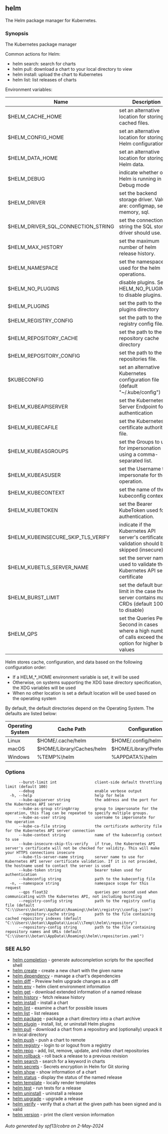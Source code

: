 ## helm

The Helm package manager for Kubernetes.

### Synopsis

The Kubernetes package manager

Common actions for Helm:

- helm search:    search for charts
- helm pull:      download a chart to your local directory to view
- helm install:   upload the chart to Kubernetes
- helm list:      list releases of charts

Environment variables:

| Name                               | Description                                                                                                |
|------------------------------------|------------------------------------------------------------------------------------------------------------|
| $HELM_CACHE_HOME                   | set an alternative location for storing cached files.                                                      |
| $HELM_CONFIG_HOME                  | set an alternative location for storing Helm configuration.                                                |
| $HELM_DATA_HOME                    | set an alternative location for storing Helm data.                                                         |
| $HELM_DEBUG                        | indicate whether or not Helm is running in Debug mode                                                      |
| $HELM_DRIVER                       | set the backend storage driver. Values are: configmap, secret, memory, sql.                                |
| $HELM_DRIVER_SQL_CONNECTION_STRING | set the connection string the SQL storage driver should use.                                               |
| $HELM_MAX_HISTORY                  | set the maximum number of helm release history.                                                            |
| $HELM_NAMESPACE                    | set the namespace used for the helm operations.                                                            |
| $HELM_NO_PLUGINS                   | disable plugins. Set HELM_NO_PLUGINS=1 to disable plugins.                                                 |
| $HELM_PLUGINS                      | set the path to the plugins directory                                                                      |
| $HELM_REGISTRY_CONFIG              | set the path to the registry config file.                                                                  |
| $HELM_REPOSITORY_CACHE             | set the path to the repository cache directory                                                             |
| $HELM_REPOSITORY_CONFIG            | set the path to the repositories file.                                                                     |
| $KUBECONFIG                        | set an alternative Kubernetes configuration file (default "~/.kube/config")                                |
| $HELM_KUBEAPISERVER                | set the Kubernetes API Server Endpoint for authentication                                                  |
| $HELM_KUBECAFILE                   | set the Kubernetes certificate authority file.                                                             |
| $HELM_KUBEASGROUPS                 | set the Groups to use for impersonation using a comma-separated list.                                      |
| $HELM_KUBEASUSER                   | set the Username to impersonate for the operation.                                                         |
| $HELM_KUBECONTEXT                  | set the name of the kubeconfig context.                                                                    |
| $HELM_KUBETOKEN                    | set the Bearer KubeToken used for authentication.                                                          |
| $HELM_KUBEINSECURE_SKIP_TLS_VERIFY | indicate if the Kubernetes API server's certificate validation should be skipped (insecure)                |
| $HELM_KUBETLS_SERVER_NAME          | set the server name used to validate the Kubernetes API server certificate                                 |
| $HELM_BURST_LIMIT                  | set the default burst limit in the case the server contains many CRDs (default 100, -1 to disable)         |
| $HELM_QPS                          | set the Queries Per Second in cases where a high number of calls exceed the option for higher burst values |

Helm stores cache, configuration, and data based on the following configuration order:

- If a HELM_*_HOME environment variable is set, it will be used
- Otherwise, on systems supporting the XDG base directory specification, the XDG variables will be used
- When no other location is set a default location will be used based on the operating system

By default, the default directories depend on the Operating System. The defaults are listed below:

| Operating System | Cache Path                | Configuration Path             | Data Path               |
|------------------|---------------------------|--------------------------------|-------------------------|
| Linux            | $HOME/.cache/helm         | $HOME/.config/helm             | $HOME/.local/share/helm |
| macOS            | $HOME/Library/Caches/helm | $HOME/Library/Preferences/helm | $HOME/Library/helm      |
| Windows          | %TEMP%\helm               | %APPDATA%\helm                 | %APPDATA%\helm          |


### Options

```
      --burst-limit int                 client-side default throttling limit (default 100)
      --debug                           enable verbose output
  -h, --help                            help for helm
      --kube-apiserver string           the address and the port for the Kubernetes API server
      --kube-as-group stringArray       group to impersonate for the operation, this flag can be repeated to specify multiple groups.
      --kube-as-user string             username to impersonate for the operation
      --kube-ca-file string             the certificate authority file for the Kubernetes API server connection
      --kube-context string             name of the kubeconfig context to use
      --kube-insecure-skip-tls-verify   if true, the Kubernetes API server's certificate will not be checked for validity. This will make your HTTPS connections insecure
      --kube-tls-server-name string     server name to use for Kubernetes API server certificate validation. If it is not provided, the hostname used to contact the server is used
      --kube-token string               bearer token used for authentication
      --kubeconfig string               path to the kubeconfig file
  -n, --namespace string                namespace scope for this request
      --qps float32                     queries per second used when communicating with the Kubernetes API, not including bursting
      --registry-config string          path to the registry config file (default "C:\\Users\\botan\\AppData\\Roaming\\helm\\registry\\config.json")
      --repository-cache string         path to the file containing cached repository indexes (default "C:\\Users\\botan\\AppData\\Local\\Temp\\helm\\repository")
      --repository-config string        path to the file containing repository names and URLs (default "C:\\Users\\botan\\AppData\\Roaming\\helm\\repositories.yaml")
```

### SEE ALSO

* [helm completion](helm_completion.md)	 - generate autocompletion scripts for the specified shell
* [helm create](helm_create.md)	 - create a new chart with the given name
* [helm dependency](helm_dependency.md)	 - manage a chart's dependencies
* [helm diff](helm_diff.md)	 - Preview helm upgrade changes as a diff
* [helm env](helm_env.md)	 - helm client environment information
* [helm get](helm_get.md)	 - download extended information of a named release
* [helm history](helm_history.md)	 - fetch release history
* [helm install](helm_install.md)	 - install a chart
* [helm lint](helm_lint.md)	 - examine a chart for possible issues
* [helm list](helm_list.md)	 - list releases
* [helm package](helm_package.md)	 - package a chart directory into a chart archive
* [helm plugin](helm_plugin.md)	 - install, list, or uninstall Helm plugins
* [helm pull](helm_pull.md)	 - download a chart from a repository and (optionally) unpack it in local directory
* [helm push](helm_push.md)	 - push a chart to remote
* [helm registry](helm_registry.md)	 - login to or logout from a registry
* [helm repo](helm_repo.md)	 - add, list, remove, update, and index chart repositories
* [helm rollback](helm_rollback.md)	 - roll back a release to a previous revision
* [helm search](helm_search.md)	 - search for a keyword in charts
* [helm secrets](helm_secrets.md)	 - Secrets encryption in Helm for Git storing
* [helm show](helm_show.md)	 - show information of a chart
* [helm status](helm_status.md)	 - display the status of the named release
* [helm template](helm_template.md)	 - locally render templates
* [helm test](helm_test.md)	 - run tests for a release
* [helm uninstall](helm_uninstall.md)	 - uninstall a release
* [helm upgrade](helm_upgrade.md)	 - upgrade a release
* [helm verify](helm_verify.md)	 - verify that a chart at the given path has been signed and is valid
* [helm version](helm_version.md)	 - print the client version information

###### Auto generated by spf13/cobra on 2-May-2024

